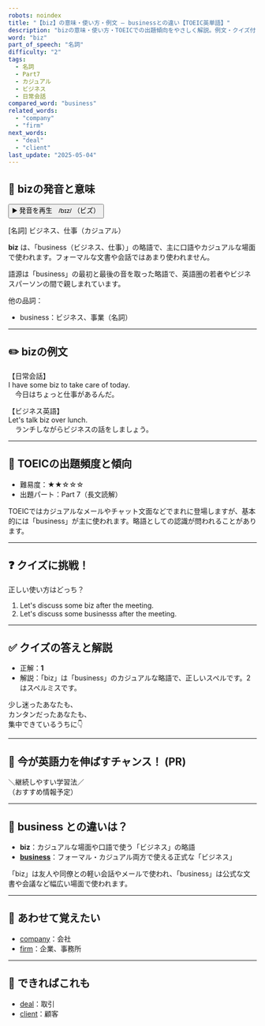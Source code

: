 ```yaml
---
robots: noindex
title: "【biz】の意味・使い方・例文 ― businessとの違い【TOEIC英単語】"
description: "bizの意味・使い方・TOEICでの出題傾向をやさしく解説。例文・クイズ付きでbusinessとの違いもわかりやすく学べます。"
word: "biz"
part_of_speech: "名詞"
difficulty: "2"
tags:
  - 名詞
  - Part7
  - カジュアル
  - ビジネス
  - 日常会話
compared_word: "business"
related_words:
  - "company"
  - "firm"
next_words:
  - "deal"
  - "client"
last_update: "2025-05-04"
---
```


## 🔰 bizの発音と意味

<button class="play-audio" onclick="playTTS('biz')">
  <span class="play-audio-main">
    ▶️ 発音を再生　/bɪz/
  </span>
  <span class="play-audio-sub">
    （ビズ）
  </span>
</button>

[名詞] ビジネス、仕事（カジュアル）

**biz** は、「business（ビジネス、仕事）」の略語で、主に口語やカジュアルな場面で使われます。フォーマルな文書や会話ではあまり使われません。

語源は「business」の最初と最後の音を取った略語で、英語圏の若者やビジネスパーソンの間で親しまれています。

他の品詞：  
- business：ビジネス、事業（名詞）

---

## ✏️ bizの例文

【日常会話】  
I have some biz to take care of today.  
　今日はちょっと仕事があるんだ。

【ビジネス英語】  
Let's talk biz over lunch.  
　ランチしながらビジネスの話をしましょう。

---

## 🎯 TOEICの出題頻度と傾向

- 難易度：★★☆☆☆
- 出題パート：Part 7（長文読解）

TOEICではカジュアルなメールやチャット文面などでまれに登場しますが、基本的には「business」が主に使われます。略語としての認識が問われることがあります。

---

## ❓ クイズに挑戦！

正しい使い方はどっち？

1. Let's discuss some biz after the meeting.  
2. Let's discuss some businesss after the meeting.

---

## ✅ クイズの答えと解説

- 正解：**1**
- 解説：「biz」は「business」のカジュアルな略語で、正しいスペルです。2はスペルミスです。

少し迷ったあなたも、  
カンタンだったあなたも、  
集中できているうちに👇️

---

## 🚀 今が英語力を伸ばすチャンス！ (PR)

<div class="info-center">
＼継続しやすい学習法／<br>  
（おすすめ情報予定）
</div>

---

## 🤔  business との違いは？

- **biz**：カジュアルな場面や口語で使う「ビジネス」の略語
- **[business](/word/business/)**：フォーマル・カジュアル両方で使える正式な「ビジネス」

「biz」は友人や同僚との軽い会話やメールで使われ、「business」は公式な文書や会議など幅広い場面で使われます。

---

## 🧩 あわせて覚えたい

- [company](/word/company/)：会社
- [firm](/word/firm/)：企業、事務所

---

## 📖 できればこれも

- [deal](/word/deal/)：取引
- [client](/word/client/)：顧客

<!-- cvid: aid38_bid09 -->
